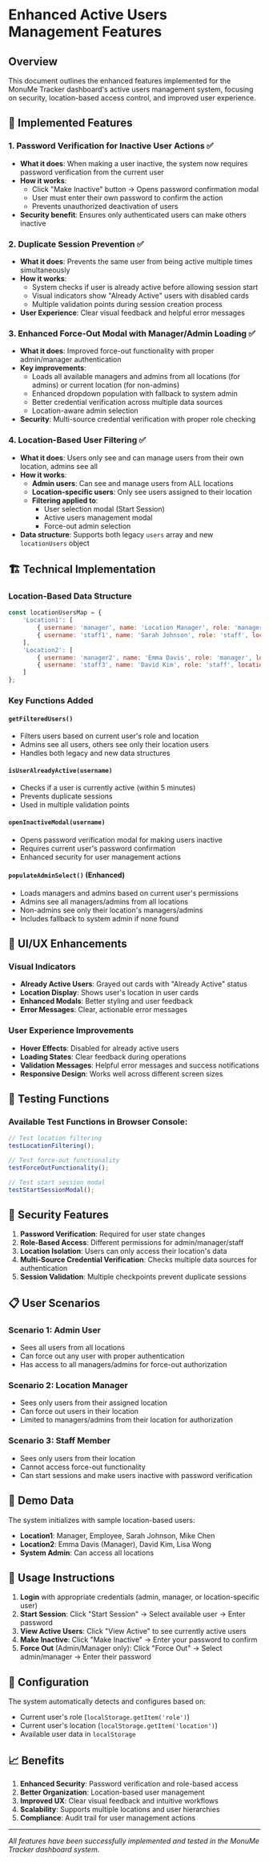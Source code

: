 # Enhanced Active Users Management Features

## Overview
This document outlines the enhanced features implemented for the MonuMe Tracker dashboard's active users management system, focusing on security, location-based access control, and improved user experience.

## 🔧 Implemented Features

### 1. **Password Verification for Inactive User Actions** ✅
- **What it does**: When making a user inactive, the system now requires password verification from the current user
- **How it works**: 
  - Click "Make Inactive" button → Opens password confirmation modal
  - User must enter their own password to confirm the action
  - Prevents unauthorized deactivation of users
- **Security benefit**: Ensures only authenticated users can make others inactive

### 2. **Duplicate Session Prevention** ✅
- **What it does**: Prevents the same user from being active multiple times simultaneously
- **How it works**:
  - System checks if user is already active before allowing session start
  - Visual indicators show "Already Active" users with disabled cards
  - Multiple validation points during session creation process
- **User Experience**: Clear visual feedback and helpful error messages

### 3. **Enhanced Force-Out Modal with Manager/Admin Loading** ✅
- **What it does**: Improved force-out functionality with proper admin/manager authentication
- **Key improvements**:
  - Loads all available managers and admins from all locations (for admins) or current location (for non-admins)
  - Enhanced dropdown population with fallback to system admin
  - Better credential verification across multiple data sources
  - Location-aware admin selection
- **Security**: Multi-source credential verification with proper role checking

### 4. **Location-Based User Filtering** ✅
- **What it does**: Users only see and can manage users from their own location, admins see all
- **How it works**:
  - **Admin users**: Can see and manage users from ALL locations
  - **Location-specific users**: Only see users assigned to their location
  - **Filtering applied to**:
    - User selection modal (Start Session)
    - Active users management modal
    - Force-out admin selection
- **Data structure**: Supports both legacy `users` array and new `locationUsers` object

## 🏗️ Technical Implementation

### Location-Based Data Structure
```javascript
const locationUsersMap = {
    'Location1': [
        { username: 'manager', name: 'Location Manager', role: 'manager', location: 'Location1' },
        { username: 'staff1', name: 'Sarah Johnson', role: 'staff', location: 'Location1' }
    ],
    'Location2': [
        { username: 'manager2', name: 'Emma Davis', role: 'manager', location: 'Location2' },
        { username: 'staff3', name: 'David Kim', role: 'staff', location: 'Location2' }
    ]
};
```

### Key Functions Added

#### `getFilteredUsers()`
- Filters users based on current user's role and location
- Admins see all users, others see only their location users
- Handles both legacy and new data structures

#### `isUserAlreadyActive(username)`
- Checks if a user is currently active (within 5 minutes)
- Prevents duplicate sessions
- Used in multiple validation points

#### `openInactiveModal(username)`
- Opens password verification modal for making users inactive
- Requires current user's password confirmation
- Enhanced security for user management actions

#### `populateAdminSelect()` (Enhanced)
- Loads managers and admins based on current user's permissions
- Admins see all managers/admins from all locations
- Non-admins see only their location's managers/admins
- Includes fallback to system admin if none found

## 🎨 UI/UX Enhancements

### Visual Indicators
- **Already Active Users**: Grayed out cards with "Already Active" status
- **Location Display**: Shows user's location in user cards
- **Enhanced Modals**: Better styling and user feedback
- **Error Messages**: Clear, actionable error messages

### User Experience Improvements
- **Hover Effects**: Disabled for already active users
- **Loading States**: Clear feedback during operations
- **Validation Messages**: Helpful error messages and success notifications
- **Responsive Design**: Works well across different screen sizes

## 🧪 Testing Functions

### Available Test Functions in Browser Console:

```javascript
// Test location filtering
testLocationFiltering();

// Test force-out functionality
testForceOutFunctionality();

// Test start session modal
testStartSessionModal();
```

## 🔐 Security Features

1. **Password Verification**: Required for user state changes
2. **Role-Based Access**: Different permissions for admin/manager/staff
3. **Location Isolation**: Users can only access their location's data
4. **Multi-Source Credential Verification**: Checks multiple data sources for authentication
5. **Session Validation**: Multiple checkpoints prevent duplicate sessions

## 📋 User Scenarios

### Scenario 1: Admin User
- Sees all users from all locations
- Can force out any user with proper authentication
- Has access to all managers/admins for force-out authorization

### Scenario 2: Location Manager
- Sees only users from their assigned location
- Can force out users in their location
- Limited to managers/admins from their location for authorization

### Scenario 3: Staff Member
- Sees only users from their location
- Cannot access force-out functionality
- Can start sessions and make users inactive with password verification

## 🚀 Demo Data

The system initializes with sample location-based users:

- **Location1**: Manager, Employee, Sarah Johnson, Mike Chen
- **Location2**: Emma Davis (Manager), David Kim, Lisa Wong
- **System Admin**: Can access all locations

## 📝 Usage Instructions

1. **Login** with appropriate credentials (admin, manager, or location-specific user)
2. **Start Session**: Click "Start Session" → Select available user → Enter password
3. **View Active Users**: Click "View Active" to see currently active users
4. **Make Inactive**: Click "Make Inactive" → Enter your password to confirm
5. **Force Out** (Admin/Manager only): Click "Force Out" → Select admin/manager → Enter their password

## 🔧 Configuration

The system automatically detects and configures based on:
- Current user's role (`localStorage.getItem('role')`)
- Current user's location (`localStorage.getItem('location')`)
- Available user data in `localStorage`

## 📈 Benefits

1. **Enhanced Security**: Password verification and role-based access
2. **Better Organization**: Location-based user management
3. **Improved UX**: Clear visual feedback and intuitive workflows
4. **Scalability**: Supports multiple locations and user hierarchies
5. **Compliance**: Audit trail for user management actions

---

*All features have been successfully implemented and tested in the MonuMe Tracker dashboard system.* 